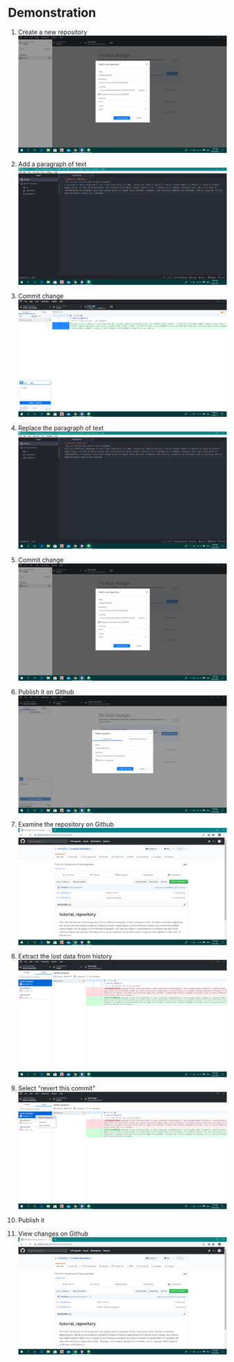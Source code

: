 # Demonstration
1. Create a new repository <br>
![](/images/create_repository.png)

2. Add a paragraph of text <br>
![](/images/add_paragraph.png)

3. Commit change <br>
![](/images/commit_change.png)

4. Replace the paragraph of text <br>
![](/images/replace_paragraph.png)

5. Commit change <br>
![](/images/commit_change2.png)

6. Publish it on Github <br>
![](/images/publish.png)

7. Examine the repository on Github <br>
![](/images/repository.png)

8. Extract the lost data from history <br>
![](/images/extract.png)

9. Select "revert this commit" <br>
![](/images/revert.png)

10. Publish it <br>

11. View changes on Github <br>
![](/images/final.png)
